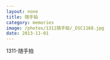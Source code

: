 ```yaml
---
layout: none
title: 随手拍
category: memories
image: /photos/1311随手拍/_DSC1168.jpg
date: 2013-11-01
---
```

1311-随手拍